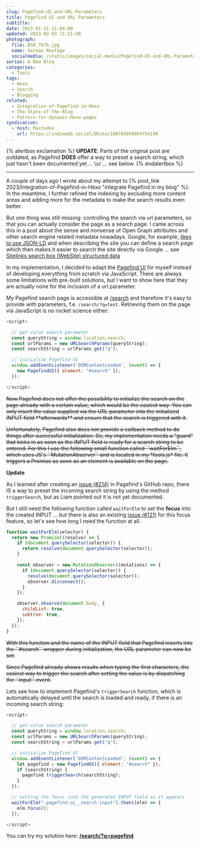 ```yaml
---
slug: Pagefind-UI-and-URL-Parameters
title: Pagefind UI and URL Parameters
subtitle: 
date: 2023-01-31 11:04:00
updated: 2023-02-03 11:51:00
photograph:
  file: D50_7076.jpg
  name: German Roofage
  socialmedia: /static/images/social-media/Pagefind-UI-and-URL-Parameters.png
series: A New Blog
categories:
  - Tools
tags:
  - Hexo
  - Search
  - Blogging
related:
  - Integration-of-Pagefind-in-Hexo
  - The-State-of-the-Blog
  - Pattern-for-dynamic-Hexo-pages
syndication:
  - host: Mastodon
    url: https://indieweb.social/@kiko/109784950464754190
---
```


{% alertbox exclamation %}
**UPDATE**: Parts of the original post are outdated, as Pagefind **DOES** offer a way to preset a search string, which just hasn't been documented yet ... \o/ ... see below.
{% endalertbox %}

---

A couple of days ago I wrote about my attempt to {% post_link 2023/Integration-of-Pagefind-in-Hexo "integrate Pagefind in my blog" %}. In the meantime, I further refined the indexing by excluding more content areas and adding more for the metadata to make the search results even better.

But one thing was still missing: controlling the search via url parameters, so that you can actually consider the page as a search page. I came across this in a post about the sense and nonsense of Open Graph attributes and other search engine related metadata nowadays. Google, for example, [likes to use JSON-LD](https://developers.google.com/search/docs/appearance/structured-data/intro-structured-data) and when describing the site you can define a search page which then makes it easier to search the site directly via Google ... see [Sitelinks search box (WebSite) structured data](https://developers.google.com/search/docs/appearance/structured-data/sitelinks-searchbox)

In my implementation, I decided to adapt the [Pagefind UI](https://pagefind.app/docs/ui/) for myself instead of developing everything from scratch via JavaScript. There are always some limitations with pre-built solutions, but I want to show here that they are actually none for the inclusion of a url parameter.

<!-- more -->

My Pagefind search page is accessible at [/search](/search) and therefore it's easy to provide with parameters, f.e. ``/search/?q=test``. Retrieving them on the page via JavaScript is no rocket science either:

```js Search Page
<script>

  // get value search parameter
  const queryString = window.location.search;
  const urlParams = new URLSearchParams(queryString);
  const searchString = urlParams.get("q");

  // initialize Pagefind UI
  window.addEventListener('DOMContentLoaded', (event) => {
    new PagefindUI({ element: "#search" });
  });

</script>
```

<p style="text-decoration: line-through;">
Now Pagefind does not offer the possibility to initialize the search on the page already with a certain value, which would be the easiest way. You can only insert the value supplied via the URL parameter into the initialized INPUT field **afterwards** and ensure that the search is triggered with it.
</p>

<p style="text-decoration: line-through;">
Unfortunately, Pagefind also does not provide a callback method to do things after successful initialization. So, my implementation needs a "guard" that kicks in as soon as the INPUT field is ready for a search string to be entered. For this I use the following small function called ``waitForElm``, which uses JS's ``MutationAbserver`` and is located in my *tools.js* file. It triggers a Promise as soon as an element is available on the page.
</p>

**Update**

As I learned after creating an [issue (#214)](https://github.com/CloudCannon/pagefind/issues/214) in Pagefind's GitHub repo, there IS a way to preset the incoming search string by using the method ``triggerSearch``, but as Liam pointed out it is not yet documented.

But I still need the following function called ``waitForElm`` to set the **focus** into the created INPUT ... but there is also an existing [issue (#121)](https://github.com/CloudCannon/pagefind/issues/121) for this focus feature, so let's see how long I need the function at all.

```js tools.js
function waitForElm(selector) {
  return new Promise((resolve) => {
    if (document.querySelector(selector)) {
      return resolve(document.querySelector(selector));
    }

    const observer = new MutationObserver((mutations) => {
      if (document.querySelector(selector)) {
        resolve(document.querySelector(selector));
        observer.disconnect();
      }
    });

    observer.observe(document.body, {
      childList: true,
      subtree: true,
    });
  });
}
```

<p style="text-decoration: line-through;">
With this function and the name of the INPUT field that Pagefind inserts into the ``#search`` wrapper during initialization, the URL parameter can now be set.
</p>
<p style="text-decoration: line-through;">
Since Pagefind already shows results when typing the first characters, the easiest way to trigger the search after setting the value is by dispatching the ``input`` event.
</p>

Lets see how to implement Pagefind's ``triggerSearch`` function, which is automatically delayed until the search is loaded and ready, if there is an incoming search string:

```js Search Page
<script>

  // get value search parameter
  const queryString = window.location.search;
  const urlParams = new URLSearchParams(queryString);
  const searchString = urlParams.get("q");

  // initialize Pagefind UI
  window.addEventListener('DOMContentLoaded', (event) => {
    let pagefind = new PagefindUI({ element: "#search" });
    if (searchString) { 
      pagefind.triggerSearch(searchString);
    }
  });

  // setting the focus into the generated INPUT field as it appears
  waitForElm(".pagefind-ui__search-input").then((elm) => {
    elm.focus();
  });  

</script>
```

You can try my solution here: **[/search/?q=pagefind](/search/?q=pagefind)**
